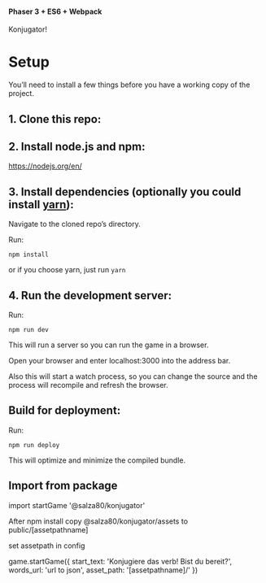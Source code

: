 
#### Phaser 3 + ES6 + Webpack

Konjugator!



# Setup
You’ll need to install a few things before you have a working copy of the project.

## 1. Clone this repo:



## 2. Install node.js and npm:

https://nodejs.org/en/


## 3. Install dependencies (optionally you could install [yarn](https://yarnpkg.com/)):

Navigate to the cloned repo’s directory.

Run:

```npm install```

or if you choose yarn, just run ```yarn```

## 4. Run the development server:

Run:

```npm run dev```

This will run a server so you can run the game in a browser.

Open your browser and enter localhost:3000 into the address bar.

Also this will start a watch process, so you can change the source and the process will recompile and refresh the browser.


## Build for deployment:

Run:

```npm run deploy```

This will optimize and minimize the compiled bundle.

## Import from package


import startGame '@salza80/konjugator'

After npm install copy @salza80/konjugator/assets to public/[assetpathname]

set assetpath in config

  game.startGame({
    start_text: 'Konjugiere das verb! Bist du bereit?',
    words_url: 'url to json',
    asset_path: '[assetpathname]/'
  }) 